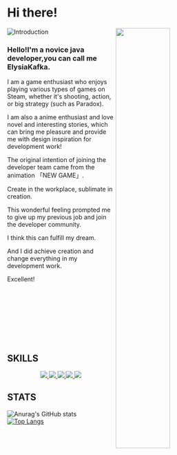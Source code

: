 # Hi there!
![Introduction](https://github-widgetbox.vercel.app/api/profile?username=lucifermbbgh&data=followers,repositories,stars,commits)
<img align="right" width="50%" src="https://github-widgetbox.vercel.app/api/skills?languages=java,html,css,js,ts,xml,json,yaml,mysql,powershell,markdown&frameworks=vue,bootstrap&libraries=jquery&tools=git,docker,npm,redis,nodejs,nginx&software=linux,windows,vscode&includeNames=true">

<!--
[![GitHub WidgetBox](https://github-widgetbox.vercel.app/api/skills?languages=js,ts,java,php,python,html,css,c,cpp,csharp,swift,rust,ruby,kotlin,erlang,dart,go,scala,elm,bash,r,xml,json,yaml,postgresql,mysql,haskell,powershell,lua,visualbasic,x86,arm,groovy,perl,solidity,fortran,sass,graphql,clojure,clojurescript,markdown)](https://github.com/Jurredr/github-widgetbox)
[![GitHub WidgetBox](https://github-widgetbox.vercel.app/api/skills?frameworks=vue,react,nuxt,next,django,flutter,electron,bootstrap,gatsby,nest,tailwind,windi,express,svelte,angular,dotnetcore,laravel,ionic,dotnet)](https://github.com/Jurredr/github-widgetbox)
[![GitHub WidgetBox](https://github-widgetbox.vercel.app/api/skills?libraries=babel,p5,tensorflow,jquery)](https://github.com/Jurredr/github-widgetbox)
[![GitHub WidgetBox](https://github-widgetbox.vercel.app/api/skills?tools=git,docker,npm,yarn,webpack,gulp,firebase,mongodb,wordpress,shopify,woocommerce,vercel,redis,nodejs,heroku,apache,nginx,aws,jupyter,gradle,prettier)](https://github.com/Jurredr/github-widgetbox)
[![GitHub WidgetBox](https://github-widgetbox.vercel.app/api/skills?software=linux,windows,vscode)](https://github.com/Jurredr/github-widgetbox)
-->

<h3>Hello!I'm a novice java developer,you can call me ElysiaKafka.</h3>
<p>I am a game enthusiast who enjoys playing various types of games on Steam, whether it's shooting, action, or big strategy (such as Paradox).</p>
<p>I am also a anime enthusiast and love novel and interesting stories, which can bring me pleasure and provide me with design inspiration for development work!</p>
<p>The original intention of joining the developer team came from the animation 「NEW GAME」.</p>
<p>Create in the workplace, sublimate in creation.</p>
<p>This wonderful feeling prompted me to give up my previous job and join the developer community.</p>
<p>I think this can fulfill my dream.</p>
<p>And I did achieve creation and change everything in my development work.</p>
<p>Excellent!</p>
<br/>
<br/>
<br/>
<br/>
<br/>
<br/>
<br/>

## SKILLS
<p align=center>
  <a href="https://skillicons.dev">
    <img src="https://skillicons.dev/icons?i=java,maven,nginx" />
    <img src="https://skillicons.dev/icons?i=html,css,bootstrap,js,jquery,ts,vue,vite,nodejs,webpack" />
    <img src="https://skillicons.dev/icons?i=idea,eclipse,vscode,git,github,gitlab,md,postman" />
    <img src="https://skillicons.dev/icons?i=linux,docker" />
    <img src="https://skillicons.dev/icons?i=mysql,redis" />
  </a>
</p>

## STATS
![Anurag's GitHub stats](https://github-readme-stats.vercel.app/api?username=lucifermbbgh&count_private=true&show_icons=true&include_all_commits=true&show_owner=true&bg_color=FF7F50,E9967A,FFDAB9,FFE4B5,FFDEAD)
[![Top Langs](https://github-readme-stats.vercel.app/api/top-langs/?username=lucifermbbgh&layout=compact&bg_color=FF7F50,E9967A,FFDAB9,FFE4B5,FFDEAD)](https://github.com/anuraghazra/github-readme-stats)
